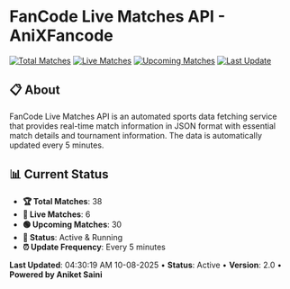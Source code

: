# FanCode Live Matches API - AniXFancode

[![Total Matches](https://img.shields.io/badge/Total%20Matches-38-blue)](https://github.com/AniketSainiOp/AniXFancode)
[![Live Matches](https://img.shields.io/badge/Live%20Matches-6-red)](https://github.com/AniketSainiOp/AniXFancode)
[![Upcoming Matches](https://img.shields.io/badge/Upcoming%20Matches-30-green)](https://github.com/AniketSainiOp/AniXFancode)
[![Last Update](https://img.shields.io/badge/Last%20Update-04%3A30%3A19%20AM%2010-08-2025-orange)](https://github.com/AniketSainiOp/AniXFancode)

## 📋 About

FanCode Live Matches API is an automated sports data fetching service that provides real-time match information in JSON format with essential match details and tournament information. The data is automatically updated every 5 minutes.

## 📊 Current Status

- **🏆 Total Matches**: 38
- **🔴 Live Matches**: 6
- **🟢 Upcoming Matches**: 30
- **📡 Status**: Active & Running
- **⏰ Update Frequency**: Every 5 minutes

**Last Updated**: 04:30:19 AM 10-08-2025 • **Status**: Active • **Version**: 2.0 • **Powered by Aniket Saini**
